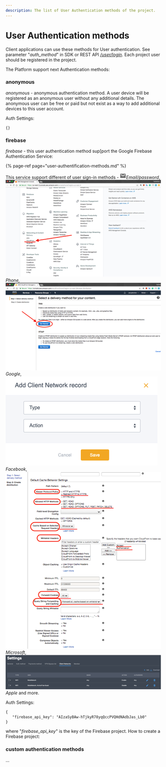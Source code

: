 ```yaml
---
description: The list of User Authentication methods of the project.
---
```


# User Authentication methods

Client applications can use these methods for User authentication. See parameter "_auth\_method_" in SDK or REST API [_/user/login_](https://backend.northghost.com/doc/user/index.html#!/user-controller/loginDevice). Each project user should be registered in the project. 

The Platform support next Authentication methods:

### anonymous

_anonymous_ - anonymous authentication method. A user device will be registered as an anonymous user without any additional details. The anonymous user can be free or paid but not exist as a way to add additional devices to this user account.

Auth Settings:

```text
{}
```

### firebase

_firebase_ - this user authentication method sup\[port the Google Firebase Authentication Service:

{% page-ref page="user-authentification-methods.md" %}

This service support different of user sign-in methods - ![](../../.gitbook/assets/image%20%2828%29.png)_Email/password_, ![](../../.gitbook/assets/image.png)_Phone,_ ![](../../.gitbook/assets/image%20%281%29.png)_Google_, ![](../../.gitbook/assets/image%20%286%29.png)_Facebook_, ![](../../.gitbook/assets/image%20%284%29.png)_Microsoft_, ![](../../.gitbook/assets/image%20%288%29.png)_Apple_ and more.

Auth Settings:

```text
{
   "firebase_api_key": "AIzaSyBAw-hTjkyR78yqQccPVQHdNAdbJas_Lb0"
}
```

where "_firebase\_api\_key_" is the key of the Firebase project.  How to create a Firebase project:



### custom authentication methods

...

